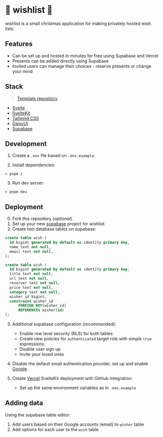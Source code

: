 # 🎁 wishlist 🎄

wishlist is a small christmas application for making privately hosted wish lists:

## Features

- Can be set up and hosted in minutes for free using Supabase and Vercel
- Presents can be added directly using Supabase
- Invited users can manage their choices - reserve presents or change your mind

## Stack

> [Template repository](https://github.com/fldsblzs/sveltekit-supabase-template)

- [Svelte](https://svelte.dev/)
- [SvelteKit](https://kit.svelte.dev/)
- [Tailwind CSS](https://tailwindcss.com/)
- [DaisyUI](https://daisyui.com/)
- [Supabase](https://supabase.com/)

## Development

1. Create a `.env` file based on `.env.example`.

2. Install dependencies:

```
> pnpm i
```

3. Run dev server:

```
> pnpm dev
```

## Deployment

0. Fork this repository (*optional*).
1. Set up your new [supabase](https://supabase.com/docs) project for wishlist.
2. Create two database tables on supabase:

```SQL
create table wish (
  id bigint generated by default as identity primary key,
  name text not null,
  email text not null,
);

create table wish (
  id bigint generated by default as identity primary key,
  title text not null,
  url text not null,
  reserver text not null,
  price text not null,
  category text not null,
  wisher_id bigint, 
  constraint wisher_id
      FOREIGN KEY(wisher_id) 
	  REFERENCES wisher(id)
);

```
3. Additional supabase configuration (*recommended*):
   - Enable row level security (RLS) for both tables
   - Create new policies for `authenticated` target role with simple `true` expressions.
   - Disable user sign up
   - Invite your loved ones
 
4. Disable the default email authentication provider, set up and enable [Google](https://supabase.com/docs/guides/auth/auth-google).
5. Create [Vercel](https://vercel.com/changelog/sveltekit-projects-can-now-be-deployed-with-zero-configuration) SvelteKit deployment with GitHub integration:
    - Set up the same environment variables as in `.env.example`

## Adding data

Using the supabase table editor:

1. Add users based on their Google accounts (email) to `wisher` table
2. Add options for each user to the `wish` table